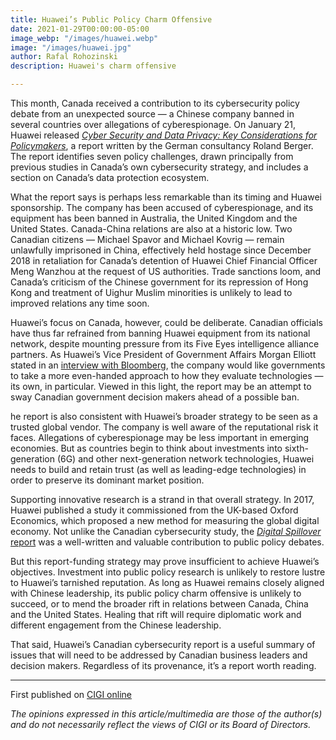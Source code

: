 ```yaml
---
title: Huawei’s Public Policy Charm Offensive
date: 2021-01-29T00:00:00-05:00
image_webp: "/images/huawei.webp"
image: "/images/huawei.jpg"
author: Rafal Rohozinski
description: Huawei's charm offensive

---
```

This month, Canada received a contribution to its cybersecurity policy debate from an unexpected source — a Chinese company banned in several countries over allegations of cyberespionage. On January 21, Huawei released [_Cyber Security and Data Privacy: Key Considerations for Policymakers_](https://www-file.huawei.com/-/media/corporate/Local-site/ca/images/2021/cyber-security-and-data-privacy_en.pdf), a report written by the German consultancy Roland Berger. The report identifies seven policy challenges, drawn principally from previous studies in Canada’s own cybersecurity strategy, and includes a section on Canada’s data protection ecosystem.

What the report says is perhaps less remarkable than its timing and Huawei sponsorship. The company has been accused of cyberespionage, and its equipment has been banned in Australia, the United Kingdom and the United States. Canada-China relations are also at a historic low. Two Canadian citizens — Michael Spavor and Michael Kovrig — remain unlawfully imprisoned in China, effectively held hostage since December 2018 in retaliation for Canada’s detention of Huawei Chief Financial Officer Meng Wanzhou at the request of US authorities. Trade sanctions loom, and Canada’s criticism of the Chinese government for its repression of Hong Kong and treatment of Uighur Muslim minorities is unlikely to lead to improved relations any time soon.

Huawei’s focus on Canada, however, could be deliberate. Canadian officials have thus far refrained from banning Huawei equipment from its national network, despite mounting pressure from its Five Eyes intelligence alliance partners. As Huawei’s Vice President of Government Affairs Morgan Elliott stated in an [interview with Bloomberg](https://www.bnnbloomberg.ca/canada/video/there-should-be-a-common-standard-for-cyber-security-assessment-in-canada-huawei-executive\~2125797), the company would like governments to take a more even-handed approach to how they evaluate technologies — its own, in particular. Viewed in this light, the report may be an attempt to sway Canadian government decision makers ahead of a possible ban.

he report is also consistent with Huawei’s broader strategy to be seen as a trusted global vendor. The company is well aware of the reputational risk it faces. Allegations of cyberespionage may be less important in emerging economies. But as countries begin to think about investments into sixth-generation (6G) and other next-generation network technologies, Huawei needs to build and retain trust (as well as leading-edge technologies) in order to preserve its dominant market position.

Supporting innovative research is a strand in that overall strategy. In 2017, Huawei published a study it commissioned from the UK-based Oxford Economics, which proposed a new method for measuring the global digital economy. Not unlike the Canadian cybersecurity study, the [_Digital Spillover_ report](https://www.oxfordeconomics.com/recent-releases/digital-spillover) was a well-written and valuable contribution to public policy debates.

But this report-funding strategy may prove insufficient to achieve Huawei’s objectives. Investment into public policy research is unlikely to restore lustre to Huawei’s tarnished reputation. As long as Huawei remains closely aligned with Chinese leadership, its public policy charm offensive is unlikely to succeed, or to mend the broader rift in relations between Canada, China and the United States. Healing that rift will require diplomatic work and different engagement from the Chinese leadership.

That said, Huawei’s Canadian cybersecurity report is a useful summary of issues that will need to be addressed by Canadian business leaders and decision makers. Regardless of its provenance, it’s a report worth reading.

***

First published on [CIGI online](https://www.cigionline.org/articles/huaweis-public-policy-charm-offensive "CIGI")

_The opinions expressed in this article/multimedia are those of the author(s) and do not necessarily reflect the views of CIGI or its Board of Directors._